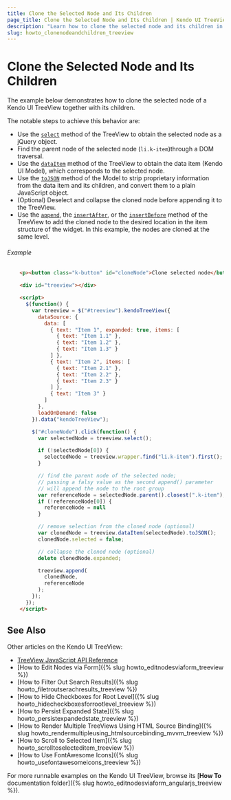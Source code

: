 ```yaml
---
title: Clone the Selected Node and Its Children
page_title: Clone the Selected Node and Its Children | Kendo UI TreeView
description: "Learn how to clone the selected node and its children in a kendo UI TreeView."
slug: howto_clonenodeandchildren_treeview
---
```


# Clone the Selected Node and Its Children

The example below demonstrates how to clone the selected node of a Kendo UI TreeView together with its children.

The notable steps to achieve this behavior are:
* Use the [`select`](/api/javascript/ui/treeview#methods-select) method of the TreeView to obtain the selected node as a jQuery object.
* Find the parent node of the selected node (`li.k-item`)through a DOM traversal.
* Use the [`dataItem`](/api/javascript/ui/treeview#methods-dataItem) method of the TreeView to obtain the data item (Kendo UI Model), which corresponds to the selected node.
* Use the [`toJSON`](/api/javascript/data/model#methods-toJSON) method of the Model to strip proprietary information from the data item and its children, and convert them to a plain JavaScript object.
* (Optional) Deselect and collapse the cloned node before appending it to the TreeView.
* Use the [`append`](/api/javascript/ui/treeview#methods-append), the [`insertAfter`](/api/javascript/ui/treeview#methods-insertAfter), or the [`insertBefore`](/api/javascript/ui/treeview#methods-insertBefore) method of the TreeView to add the cloned node to the desired location in the item structure of the widget. In this example, the nodes are cloned at the same level.

###### Example

```html
    <p><button class="k-button" id="cloneNode">Clone selected node</button></p>

    <div id="treeview"></div>

    <script>
      $(function() {
        var treeview = $("#treeview").kendoTreeView({
          dataSource: {
            data: [
              { text: "Item 1", expanded: true, items: [
                { text: "Item 1.1" },
                { text: "Item 1.2" },
                { text: "Item 1.3" }
              ] },
              { text: "Item 2", items: [
                { text: "Item 2.1" },
                { text: "Item 2.2" },
                { text: "Item 2.3" }
              ] },
              { text: "Item 3" }
            ]
          },
          loadOnDemand: false
        }).data("kendoTreeView");

        $("#cloneNode").click(function() {
          var selectedNode = treeview.select();

          if (!selectedNode[0]) {
            selectedNode = treeview.wrapper.find("li.k-item").first();
          }

          // find the parent node of the selected node;
          // passing a falsy value as the second append() parameter
          // will append the node to the root group
          var referenceNode = selectedNode.parent().closest(".k-item");
          if (!referenceNode[0]) {
            referenceNode = null
          }

          // remove selection from the cloned node (optional)
          var clonedNode = treeview.dataItem(selectedNode).toJSON();
          clonedNode.selected = false;

          // collapse the cloned node (optional)
          delete clonedNode.expanded;

          treeview.append(
            clonedNode,
            referenceNode
          );
        });
      });
    </script>
```

## See Also

Other articles on the Kendo UI TreeView:

* [TreeView JavaScript API Reference](/api/javascript/ui/treeview)
* [How to Edit Nodes via Form]({% slug howto_editnodesviaform_treeview %})
* [How to Filter Out Search Results]({% slug howto_filetroutserachresults_treeview %})
* [How to Hide Checkboxes for Root Level]({% slug howto_hidecheckboxesforrootlevel_treeview %})
* [How to Persist Expanded State]({% slug howto_persistexpandedstate_treeview %})
* [How to Render Multiple TreeViews Using HTML Source Binding]({% slug howto_rendermultipleusing_htmlsourcebinding_mvvm_treeview %})
* [How to Scroll to Selected Item]({% slug howto_scrolltoselecteditem_treeview %})
* [How to Use FontAwesome Icons]({% slug howto_usefontawesomeicons_treeview %})

For more runnable examples on the Kendo UI TreeView, browse its [**How To** documentation folder]({% slug howto_editnodesviaform_angularjs_treeview %}).
